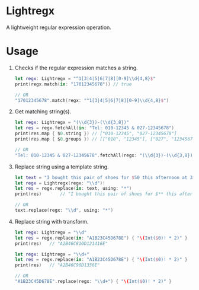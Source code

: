 # Lightregx
A lightweight regular expression operation.



# Usage

1. Checks if the regular expression matches a string.

   ```swift
   let regx: Lightregx = "^1[3|4|5|6|7|8][0-9]\\d{4,8}$"
   print(regx.match(in: "17012345678"))	// true
   
   // OR
   "17012345678".match(regx: "^1[3|4|5|6|7|8][0-9]\\d{4,8}$")
   ```


2. Get matching string(s).

   ```swift
   let regx: Lightregx = "(\\d{3})-(\\d{3,8})"
   let res = regx.fetchAll(in: "Tel: 010-12345 & 027-12345678")
   print(res.map { $0.string })	// ["010-12345", "027-12345678"]
   print(res.map { $0.groups })	// [["010", "12345"], ["027", "12345678"]]
   
   // OR
   "Tel: 010-12345 & 027-12345678".fetchAll(regx: "(\\d{3})-(\\d{3,8})")
   ```

3. Replace string using a template string.

   ```swift
   let text = "I bought this pair of shoes for $50 this afternoon at 3pm."
   let regx = Lightregx(regx: "\\d")!
   let res = regx.replace(in: text, using: "*")
   print(res)		// "I bought this pair of shoes for $** this afternoon at *pm."
   
   // OR
   text.replace(regx: "\\d", using: "*")
   ```

4. Replace string with transform.

   ```swift
   let regx: Lightregx = "\\d"
   let res = regx.replace(in: "A1B23C45D678E") { "\(Int($0)! * 2)" }
   print(res)	// "A2B46C810D121416E"
   
   let regx: Lightregx = "\\d+"
   let res = regx.replace(in: "A1B23C45D678E") { "\(Int($0)! * 2)" }
   print(res)	// "A2B46C90D1356E"
   
   // OR
   "A1B23C45D678E".replace(regx: "\\d+") { "\(Int($0)! * 2)" }
   ```

   
